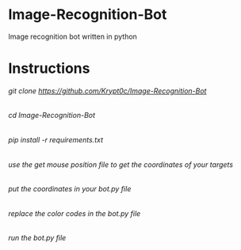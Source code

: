 # Image-Recognition-Bot
Image recognition bot written in python

# Instructions
###### git clone https://github.com/Krypt0c/Image-Recognition-Bot
###### cd Image-Recognition-Bot
###### pip install -r requirements.txt
###### use the get mouse position file to get the coordinates of your targets
###### put the coordinates in your bot.py file
###### replace the color codes in the bot.py file
###### run the bot.py file